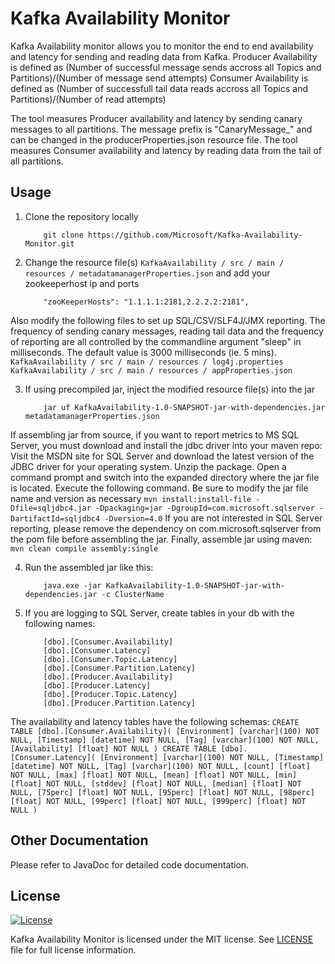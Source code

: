 <h1>Kafka Availability Monitor </h1>

Kafka Availability monitor allows you to monitor the end to end availability and latency for sending and reading data from Kafka.
Producer Availability is defined as (Number of successful message sends accross all Topics and Partitions)/(Number of message send attempts)
Consumer Availability is defined as (Number of successfull tail data reads accross all Topics and Partitions)/(Number of read attempts)

The tool measures Producer availability and latency by sending canary messages to all partitions. The message prefix is "CanaryMessage_" and can be changed in the producerProperties.json resource file.
The tool measures Consumer availability and latency by reading data from the tail of all partitions.


## Usage
1. Clone the repository locally
	```
		git clone https://github.com/Microsoft/Kafka-Availability-Monitor.git
	```

2. Change the resource file(s) `KafkaAvailability / src / main / resources / metadatamanagerProperties.json` and add your zookeeperhost ip and ports
	```
		"zooKeeperHosts": "1.1.1.1:2181,2.2.2.2:2181",
	```
Also modify the following files to set up SQL/CSV/SLF4J/JMX reporting. The frequency of sending canary messages, reading tail data and the frequency of reporting are all controlled by the commandline argument "sleep" in milliseconds. The default value is 3000 milliseconds (ie. 5 mins).
	```
		KafkaAvailability / src / main / resources / log4j.properties
		KafkaAvailability / src / main / resources / appProperties.json
	```

3. If using precompiled jar, inject the modified resource file(s) into the jar
	```
		jar uf KafkaAvailability-1.0-SNAPSHOT-jar-with-dependencies.jar metadatamanagerProperties.json
	```
If assembling jar from source, if you want to report metrics to MS SQL Server, you must download and install the jdbc driver into your maven repo:
Visit the MSDN site for SQL Server and download the latest version of the JDBC driver for your operating system. Unzip the package. Open a command prompt and switch into the expanded directory where the jar file is located. Execute the following command. Be sure to modify the jar file name and version as necessary
	```
		mvn install:install-file -Dfile=sqljdbc4.jar -Dpackaging=jar -DgroupId=com.microsoft.sqlserver -DartifactId=sqljdbc4 -Dversion=4.0
	```
If you are not interested in SQL Server reporting, please remove the dependency on com.microsoft.sqlserver from the pom file before assembling the jar.
Finally, assemble jar using maven:
	```
		mvn clean compile assembly:single
	```

4. Run the assembled jar like this:
	```
		java.exe -jar KafkaAvailability-1.0-SNAPSHOT-jar-with-dependencies.jar -c ClusterName
	```
5. If you are logging to SQL Server, create tables in your db with the following names:
	```
		[dbo].[Consumer.Availability]
		[dbo].[Consumer.Latency]
		[dbo].[Consumer.Topic.Latency]
		[dbo].[Consumer.Partition.Latency]
		[dbo].[Producer.Availability]
		[dbo].[Producer.Latency]
		[dbo].[Producer.Topic.Latency]
		[dbo].[Producer.Partition.Latency]
	```
The availability and latency tables have the following schemas:
	```
		CREATE TABLE [dbo].[Consumer.Availability](
			[Environment] [varchar](100) NOT NULL,
			[Timestamp] [datetime] NOT NULL,
			[Tag] [varchar](100) NOT NULL,
			[Availability] [float] NOT NULL
		)
		CREATE TABLE [dbo].[Consumer.Latency](
			[Environment] [varchar](100) NOT NULL,
			[Timestamp] [datetime] NOT NULL,
			[Tag] [varchar](100) NOT NULL,
			[count] [float] NOT NULL,
			[max] [float] NOT NULL,
			[mean] [float] NOT NULL,
			[min] [float] NOT NULL,
			[stddev] [float] NOT NULL,
			[median] [float] NOT NULL,
			[75perc] [float] NOT NULL,
			[95perc] [float] NOT NULL,
			[98perc] [float] NOT NULL,
			[99perc] [float] NOT NULL,
			[999perc] [float] NOT NULL
		)
	```
## Other Documentation

Please refer to JavaDoc for detailed code documentation.

## License

[![License](https://img.shields.io/badge/license-MIT-blue.svg?style=plastic)](https://github.com/Microsoft/Kafka-Availability-Monitor/blob/master/LICENCE.txt)

Kafka Availability Monitor is licensed under the MIT license. See [LICENSE](https://github.com/Microsoft/Kafka-Availability-Monitor/blob/master/LICENCE.txt) file for full license information.
